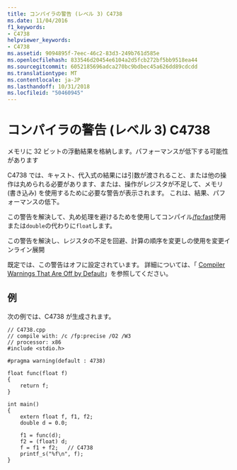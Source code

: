 ```yaml
---
title: コンパイラの警告 (レベル 3) C4738
ms.date: 11/04/2016
f1_keywords:
- C4738
helpviewer_keywords:
- C4738
ms.assetid: 9094895f-7eec-46c2-83d3-249b761d585e
ms.openlocfilehash: 833546d20454e6104a2d5fcb272bf5bb9518ea44
ms.sourcegitcommit: 6052185696adca270bc9bdbec45a626dd89cdcdd
ms.translationtype: MT
ms.contentlocale: ja-JP
ms.lasthandoff: 10/31/2018
ms.locfileid: "50460945"
---
```

# <a name="compiler-warning-level-3-c4738"></a>コンパイラの警告 (レベル 3) C4738

メモリに 32 ビットの浮動結果を格納します。パフォーマンスが低下する可能性があります

C4738 では、キャスト、代入式の結果には引数が渡されること、または他の操作は丸められる必要があります、または、操作がレジスタが不足して、メモリ (書き込み) を使用するために必要な警告が表示されます。 これは、結果、パフォーマンスの低下。

この警告を解決して、丸め処理を避けるためを使用してコンパイル[/fp:fast](../../build/reference/fp-specify-floating-point-behavior.md)使用または`double`の代わりに`float`します。

この警告を解決し、レジスタの不足を回避、計算の順序を変更しの使用を変更インライン展開

既定では、この警告はオフに設定されています。 詳細については、「 [Compiler Warnings That Are Off by Default](../../preprocessor/compiler-warnings-that-are-off-by-default.md)」を参照してください。

## <a name="example"></a>例

次の例では、C4738 が生成されます。

```
// C4738.cpp
// compile with: /c /fp:precise /O2 /W3
// processor: x86
#include <stdio.h>

#pragma warning(default : 4738)

float func(float f)
{
    return f;
}

int main()
{
    extern float f, f1, f2;
    double d = 0.0;

    f1 = func(d);
    f2 = (float) d;
    f = f1 + f2;   // C4738
    printf_s("%f\n", f);
}
```